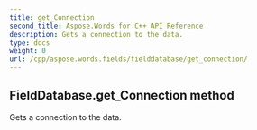 ```yaml
---
title: get_Connection
second_title: Aspose.Words for C++ API Reference
description: Gets a connection to the data. 
type: docs
weight: 0
url: /cpp/aspose.words.fields/fielddatabase/get_connection/
---
```

## FieldDatabase.get_Connection method


Gets a connection to the data.

